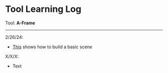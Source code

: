 # Tool Learning Log

Tool: **A-Frame**

---

2/26/24:
* [This](https://aframe.io/docs/1.5.0/guides/building-a-basic-scene.html) shows how to build a basic scene

X/X/X:
* Text


<!-- 
* Links you used today (websites, videos, etc)
* Things you tried, progress you made, etc
* Challenges, a-ha moments, etc
* Questions you still have
* What you're going to try next
-->

